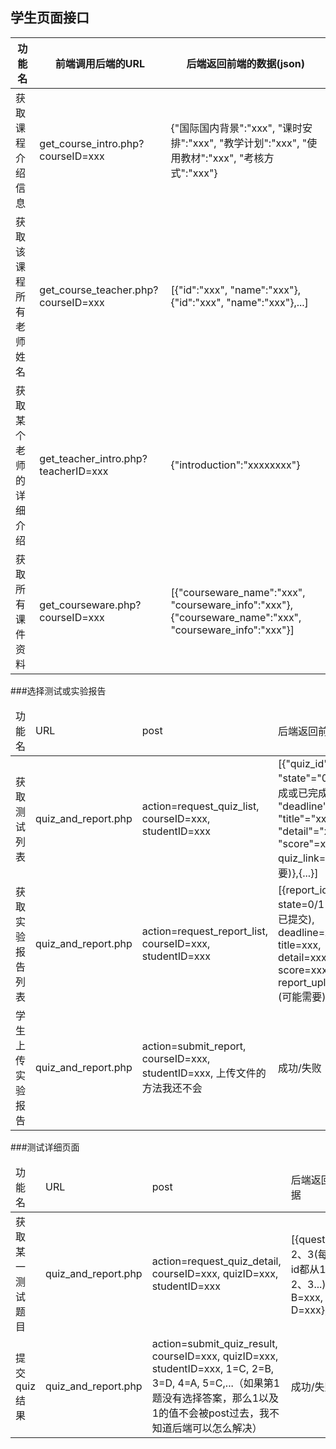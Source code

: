 ## 学生页面接口

|功能名            |前端调用后端的URL                             | 后端返回前端的数据(json)                   |
|-----------------|-------------------------------------------|--------------------------------------------|
|获取课程介绍信息   |get_course_intro.php?courseID=xxx            | {"国际国内背景":"xxx", "课时安排":"xxx", "教学计划":"xxx", "使用教材":"xxx", "考核方式":"xxx"}
|获取该课程所有老师姓名| get_course_teacher.php?courseID=xxx       | [{"id":"xxx", "name":"xxx"},{"id":"xxx", "name":"xxx"},...]
|获取某个老师的详细介绍| get_teacher_intro.php?teacherID=xxx       | {"introduction":"xxxxxxxx"}               |
|获取所有课件资料     | get_courseware.php?courseID=xxx       |[{"courseware_name":"xxx", "courseware_info":"xxx"}, {"courseware_name":"xxx", "courseware_info":"xxx"}]

###选择测试或实验报告
<table>
    <thead>
    <tr>
        <td>功能名</td>
        <td>URL</td>
        <td>post</td>
        <td>后端返回前端的数据</td>
    </tr>
    </thead>
    <tbody>
    <tr>
        <td>获取测试列表</td>
        <td>quiz_and_report.php</td>
        <td>action=request_quiz_list, courseID=xxx, studentID=xxx</td>
        <td>
            [{"quiz_id":"xxx", "state"="0/1"(未完成或已完成), "deadline""xxx", "title"="xxx", "detail"="xxx", "score"=xxx, quiz_link=(可能需要)},{...}]
        </td>
    </tr>
    <tr>
        <td>获取实验报告列表</td>
        <td>quiz_and_report.php</td>
        <td>action=request_report_list, courseID=xxx, studentID=xxx</td>
        <td>
            [{report_id=xxx, state=0/1(未提交或已提交), deadline=xxx, title=xxx, detail=xxx, score=xxx, report_upload_link=(可能需要)},{...}]
        </td>
    </tr>
    <tr>
        <td>学生上传实验报告</td>
        <td>quiz_and_report.php</td>
        <td>action=submit_report, courseID=xxx, studentID=xxx, 上传文件的方法我还不会</td>
        <td>成功/失败</td>
    </tr>
    </tbody>
</table>

###测试详细页面
<table>
    <thead>
    <tr>
        <td>功能名</td>
        <td>URL</td>
        <td>post</td>
        <td>后端返回前端的数据</td>
    </tr>
    </thead>
    <tbody>
    <tr>
        <td>获取某一测试题目</td>
        <td>quiz_and_report.php</td>
        <td>action=request_quiz_detail, courseID=xxx, quizID=xxx, studentID=xxx</td>
        <td>
            [{question_id=1、2、3(每个测试的id都从1开始，1、2、3...),A=xxx, B=xxx, C=xxx, D=xxx},{}]
        </td>
    </tr>
    <tr>
        <td>提交quiz结果</td>
        <td>quiz_and_report.php</td>
        <td>action=submit_quiz_result, courseID=xxx, quizID=xxx, studentID=xxx, 1=C, 2=B, 3=D, 4=A, 5=C,...（如果第1题没有选择答案，那么1以及1的值不会被post过去，我不知道后端可以怎么解决）</td>
        <td>成功/失败</td>
    </tr>
    </tbody>
</table>